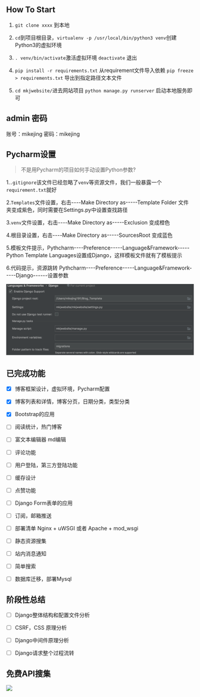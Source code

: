 ## How To Start 

1. `git clone xxxx` 到本地

2. `cd`到项目根目录，`virtualenv -p /usr/local/bin/python3 venv`创建Python3的虚拟环境

3. `. venv/bin/activate`激活虚拟环境 `deactivate` 退出

4. `pip install -r requirements.txt` 从requirement文件导入依赖  `pip freeze > requirements.txt` 导出到指定路径文本文件

5. `cd mkjwebsite/`进去网站项目 `python manage.py runserver` 启动本地服务即可




## admin 密码

账号：mikejing 
密码：mikejing

## Pycharm设置
> 不是用Pycharm的项目如何手动设置Python参数?

1.`.gitignore`该文件已经忽略了`venv`等资源文件，我们一般暴露一个`requirement.txt`就好

2.`Templates`文件设置，右击----Make Directory as-----Template Folder 文件夹变成紫色，同时需要在Settings.py中设置查找路径

3.`venv`文件设置，右击----Make Directory as-----Exclusion 变成橙色

4.根目录设置，右击----Make Directory as-----SourcesRoot 变成蓝色

5.模板文件提示，Pythcharm----Preference-----Language&Framework-----Python Template Languages设置成Django，这样模板文件就有了模板提示

6.代码提示，资源跳转  Pythcharm----Preference-----Language&Framework-----Django------设置参数

![](pycharm_setting.png)

## 已完成功能
- [x] 博客框架设计，虚拟环境，Pycharm配置
- [x] 博客列表和详情，博客分页，日期分类，类型分类
- [x] Bootstrap的应用
- [ ] 阅读统计，热门博客
- [ ] 富文本编辑器 md编辑
- [ ] 评论功能
- [ ] 用户登陆，第三方登陆功能
- [ ] 缓存设计
- [ ] 点赞功能
- [ ] Django Form表单的应用
- [ ] 订阅，邮箱推送
- [ ] 部署清单 Nginx + uWSGI  或者  Apache + mod_wsgi
- [ ] 静态资源搜集
- [ ] 站内消息通知
- [ ] 简单搜索
- [ ] 数据库迁移，部署Mysql


## 阶段性总结
- [ ] Django整体结构和配置文件分析
- [ ] CSRF，CSS 原理分析
- [ ] Django中间件原理分析
- [ ] Django请求整个过程流转


## 免费API搜集
![](https://github.com/fangzesheng/free-api)

